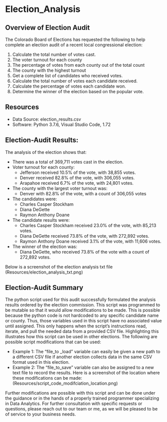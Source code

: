 # Election_Analysis

## Overview of Election Audit
The Colorado Board of Elections has requested the following to help complete an election audit of a recent local congressional election:
  1.	Calculate the total number of votes cast.
  2.	The voter turnout for each county
  3.	The percentage of votes from each county out of the total count
  4.	The county with the highest turnout
  5.	Get a complete list of candidates who received votes.
  6.	Calculate the total number of votes each candidate received.
  7.	Calculate the percentage of votes each candidate won.
  8.	Determine the winner of the election based on the popular vote.

## Resources
  -	Data Source: election_results.csv
  -	Software: Python 3.7.6, Visual Studio Code, 1.72

## Election-Audit Results: 
The analysis of the election shows that:
  -	There was a total of 369,711 votes cast in the election.
  -	Voter turnout for each county:
      - Jefferson received 10.5% of the vote, with 38,855 votes.
      - Denver received 82.8% of the vote, with 306,055 votes.
      - Arapahoe received 6.7% of the vote, with 24,801 votes.
  -	 The county with the largest voter turnout was:
      - Denver with 82.8% of the vote, with a count of 306,055 votes
  -	The candidates were:
      - Charles Casper Stockham
      -	Diana DeGette
      -	Raymon Anthony Doane
  -	The candidate results were:
      -	Charles Casper Stockham received 23.0% of the vote, with 85,213 votes.
      -	Diana DeGette received 73.8% of the vote, with 272,892 votes.
      -	Raymon Anthony Doane received 3.1% of the vote, with 11,606 votes.
  -	The winner of the election was:
      -	Diana DeGette, who received 73.8% of the vote with a count of 272,892 votes.

 Below is a screenshot of the election analysis txt file
 (Resources/election_analysis_txt.png)

## Election-Audit Summary
The python script used for this audit successfully formulated the analysis results ordered by the election commission.
This script was programmed to be mutable so that it would allow modifications to be made.  This is possible because the python code is not hardcoded to any specific candidate name or county.  Thus, those variables used in this script have no associated value until assigned.  This only happens when the script’s instructions read, iterate, and pull the needed data from a provided CSV file.  Highlighting this illustrates how this script can be used in other elections.
The following are possible script modifications that can be used:
  -	Example 1: The “file_to _load” variable can easily be given a new path to a different CSV file if another election collects data in the same CSV format used in this election.
  -	Example 2: The “file_to_save” variable can also be assigned to a new text file to record the results.
Here is a screenshot of the location where these modifications can be made:
(Resources/script_code_modifciation_location.png)

Further modifications are possible with this script and can be done under the guidance or in the hands of a properly trained programmer specializing in Data Analytics.  For further consultation with specific requests or questions, please reach out to our team or me, as we will be pleased to be of service to your business needs.
